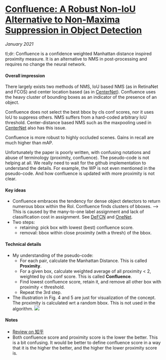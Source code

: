 # [Confluence: A Robust Non-IoU Alternative to Non-Maxima Suppression in Object Detection](https://arxiv.org/abs/2012.00257)

_January 2021_

tl;dr: Confluence is a confidence weighted Manhattan distance inspired proximity measure. It is an alternative to NMS in post-processing and requires no change the neural network.

#### Overall impression
There largely exists two methods of NMS, IoU based NMS (as in RetinaNet and FCOS) and center location based (as in [CenterNet](centernet.md)). Confluence uses the heavy cluster of bounding boxes as an indicator of the presence of an object. 

Confluence does not select the best bbox by cls conf scores, nor it uses IoU to suppress others. NMS suffers from a hard-coded arbitrary IoU threshold. Center-distance based NMS such as the maxpooling used in [CenterNet](centernet.md) also has this issue. 

Confluence is more robust to highly occluded scenes. Gains in recall are much higher than mAP. 

Unfortunately the paper is poorly written, with confusing notations and abuse of terminology (proximity, confluence). The pseudo-code is not helping at all. We really need to wait for the github implementation to understand the details. For example, the WP is not even mentioned in the pseudo-code. And how confluence is updated with more proximity is not clear.

#### Key ideas
- Confluence embraces the tendency for dense object detectors to return numerous bbox within the RoI. Confluence finds clusters of bboxes. --> This is caused by the many-to-one label assignment and lack of classification cost in assignment. See [DeFCN](defcn.md) and [OneNet](onenet.md).
- Two steps:
	- retaining: pick box with lowest (best) confluence score.
	- removal: bbox within close proximity (with a thresh) of the bbox.

#### Technical details
- My understanding of the pseudo-code:
	- For each pair, calculate the Manhattan Distance. This is called **Proximity**.
	- For a given box, calculate weighted average of all proximity < 2, weighted by cls conf score. This is called **Confluence**. 
	- Find lowest confluence score, retain it, and remove all other box with proximity < threshold.
	- Repeat the 3rd step.
- The illustration in Fig. 4 and 5 are just for visualization of the concept. The proximity is calculated wrt a random bbox. This is not used in the algorithm.
![](https://mmbiz.qpic.cn/mmbiz_png/5ooHoYt0tgmsKU8gXsrWA913B6d5Oh6xkz3lZ1yuWoEHiaIYnZIrPubmd9rBJbgXuNZTCNKXU5wBxWLQy3rOUjQ/640?wx_fmt=png&tp=webp&wxfrom=5&wx_lazy=1&wx_co=1)

#### Notes
- [Review on 知乎](https://mp.weixin.qq.com/s/snLxpvUAWphO3xzfPOpdCQ)
- Both confluence score and proximity score is the lower the better. This is a bit confusing. It would be better to define confluence score in a way that it is the higher the better, and the higher the lower proximity score is. 
